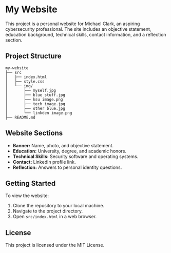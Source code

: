 # My Website

This project is a personal website for Michael Clark, an aspiring cybersecurity professional. The site includes an objective statement, education background, technical skills, contact information, and a reflection section.

## Project Structure

```
my-website
├── src
│   ├── index.html
│   ├── style.css
│   └── img/
│       ├── myself.jpg
│       ├── blue stuff.jpg
│       ├── ksu image.png
│       ├── tech image.jpg
│       ├── other blue.jpg
│       └── linkden image.png
├── README.md
```

## Website Sections

- **Banner:** Name, photo, and objective statement.
- **Education:** University, degree, and academic honors.
- **Technical Skills:** Security software and operating systems.
- **Contact:** LinkedIn profile link.
- **Reflection:** Answers to personal identity questions.

## Getting Started

To view the website:

1. Clone the repository to your local machine.
2. Navigate to the project directory.
3. Open `src/index.html` in a web browser.

## License

This project is licensed under the MIT License.